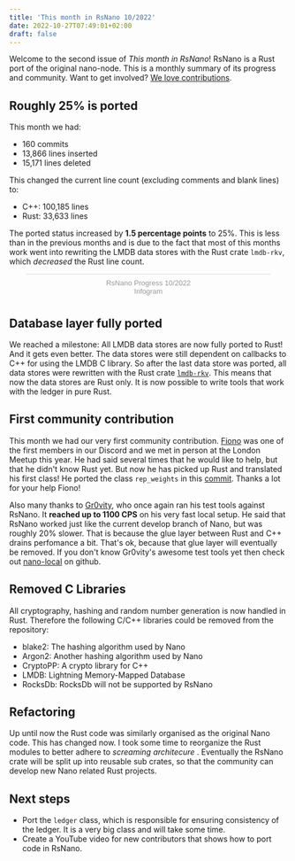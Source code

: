 ```yaml
---
title: 'This month in RsNano 10/2022'
date: 2022-10-27T07:49:01+02:00
draft: false
---
```


Welcome to the second issue of _This month in RsNano_! RsNano is a Rust port of the original nano-node. This is a monthly
summary of its progress and community. Want to get involved? [We love contributions](https://rsnano.com/#community).

## Roughly 25% is ported

This month we had:

- 160 commits
- 13,866 lines inserted
- 15,171 lines deleted

This changed the current line count (excluding comments and blank lines) to:

- C++: 100,185 lines
- Rust: 33,633 lines

The ported status increased by **1.5 percentage points** to 25%. This is less than in the previous months and is
due to the fact that most of this months work went into rewriting the LMDB data stores with the Rust crate `lmdb-rkv`,
which _decreased_ the Rust line count.

<div class="infogram-embed" data-id="5ddabbc1-5382-4e87-a2ab-0dd8c4533059" data-type="interactive" data-title="RsNano Progress 10/2022"></div><script>!function(e,i,n,s){var t="InfogramEmbeds",d=e.getElementsByTagName("script")[0];if(window[t]&&window[t].initialized)window[t].process&&window[t].process();else if(!e.getElementById(n)){var o=e.createElement("script");o.async=1,o.id=n,o.src="https://e.infogram.com/js/dist/embed-loader-min.js",d.parentNode.insertBefore(o,d)}}(document,0,"infogram-async");</script><div style="padding:8px 0;font-family:Arial!important;font-size:13px!important;line-height:15px!important;text-align:center;border-top:1px solid #dadada;margin:0 30px"><a href="https://infogram.com/5ddabbc1-5382-4e87-a2ab-0dd8c4533059" style="color:#989898!important;text-decoration:none!important;" target="_blank">RsNano Progress 10/2022</a><br><a href="https://infogram.com" style="color:#989898!important;text-decoration:none!important;" target="_blank" rel="nofollow">Infogram</a></div>

## Database layer fully ported

We reached a milestone: All LMDB data stores are now fully ported to Rust! And it gets even better. The data stores were
still dependent on callbacks to C++ for using the LMDB C library. So after the last data
store was ported, all data stores were rewritten with the Rust crate [`lmdb-rkv`](https://crates.io/crates/lmdb-rkv).
This means that now the data stores are Rust only. It is now possible to write tools that work with the ledger in
pure Rust.

## First community contribution

This month we had our very first community contribution. [Fiono](https://github.com/Fiono11) was one of the first members in our Discord and we met in person at the London Meetup this year. He had said several times that he would like to help, but that he didn't know Rust yet. But now he has picked up Rust and translated his first class! He ported the class `rep_weights` in this [commit](https://github.com/simpago/rsnano-node/commit/977048478f700ee37723825e677e7916dc19fd80). Thanks a lot for your help Fiono!

Also many thanks to [Gr0vity](https://github.com/gr0vity-dev), who once again ran his test tools against
RsNano. It **reached up to 1100 CPS** on his very fast local setup. He said that RsNano worked just like the current develop branch of Nano, but was roughly 20% slower. That is
because the glue layer between Rust and C++ drains perfomance a bit. That's ok, because that glue layer will eventually
be removed. If you don't know Gr0vity's awesome test tools yet then check out [nano-local](https://github.com/gr0vity-dev/nano-local) on github.

## Removed C Libraries

All cryptography, hashing and random number generation is now handled in Rust. Therefore the following C/C++ libraries could be
removed from the repository:

- blake2: The hashing algorithm used by Nano
- Argon2: Another hashing algorithm used by Nano
- CryptoPP: A crypto library for C++
- LMDB: Lightning Memory-Mapped Database
- RocksDb: RocksDb will not be supported by RsNano

## Refactoring

Up until now the Rust code was similarly organised as the original Nano code. This has changed now. I took some time to
reorganize the Rust modules to better adhere to _screaming architecure_ . Eventually the RsNano crate will be split up into reusable sub crates, so that the community can develop new Nano related Rust projects.

## Next steps

- Port the `ledger` class, which is responsible for ensuring consistency of the ledger. It is a very big class and will
  take some time.
- Create a YouTube video for new contributors that shows how to port code in RsNano.
